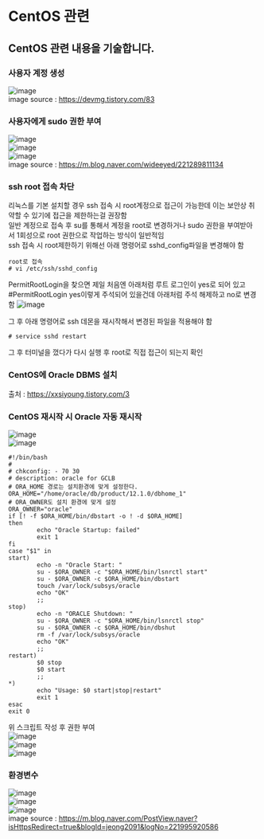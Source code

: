 # CentOS 관련
## CentOS 관련 내용을 기술합니다.
### 사용자 계정 생성
![image](https://user-images.githubusercontent.com/44331989/137235764-d847fbd8-c41e-47f2-84ad-bf27d62598d4.png) <br>
image source : https://devmg.tistory.com/83 <br>

### 사용자에게 sudo 권한 부여
![image](https://user-images.githubusercontent.com/44331989/137234868-8989c8f9-8b3d-416c-b55c-8e53985d83ec.png) <br>
![image](https://user-images.githubusercontent.com/44331989/137234911-29459954-3051-46f2-90ec-a2f0b49dfa76.png) <br>
![image](https://user-images.githubusercontent.com/44331989/137234944-2a4d0ebf-48fc-46d2-a171-eb7c8956262e.png) <br>
image source : https://m.blog.naver.com/wideeyed/221289811134 <br>

### ssh root 접속 차단
리눅스를 기본 설치할 경우 ssh 접속 시 root계정으로 접근이 가능한데 이는 보안상 취약할 수 있기에 접근을 제한하는걸 권장함 <br>
일반 계정으로 접속 후 su를 통해서 계정을 root로 변경하거나 sudo 권한을 부여받아서 1회성으로 root 권한으로 작업하는 방식이 일반적임 <br>
ssh 접속 시 root제한하기 위해선 아래 명령어로 sshd_config파일을 변경해야 함 <br>
~~~
root로 접속
# vi /etc/ssh/sshd_config
~~~
PermitRootLogin을 찾으면 제일 처음엔 아래처럼 루트 로그인이 yes로 되어 있고
#PermitRootLogin yes이렇게 주석되어 있을건데 아래처럼 주석 해제하고 no로 변경 함
![image](https://user-images.githubusercontent.com/44331989/137238111-b31c551e-88f1-4d9a-871e-5f9c2eb1b9a8.png) <br>

그 후 아래 명령어로 ssh 데몬을 재시작해서 변경된 파일을 적용해야 함 <br>
~~~
# service sshd restart
~~~
그 후 터미널을 껐다가 다시 실행 후 root로 직접 접근이 되는지 확인 <br>

### CentOS에 Oracle DBMS 설치
출처 : https://xxsiyoung.tistory.com/3 <br>

### CentOS 재시작 시 Oracle 자동 재시작
![image](https://user-images.githubusercontent.com/44331989/137681872-fcfd71bc-8ce4-4647-a845-802521305cc0.png) <br>
![image](https://user-images.githubusercontent.com/44331989/137681901-65004164-0ba3-464e-b669-91ae32eb56c4.png) <br>
~~~
#!/bin/bash
#
# chkconfig: - 70 30
# description: oracle for GCLB
# ORA_HOME 경로는 설치환경에 맞게 설정한다.
ORA_HOME="/home/oracle/db/product/12.1.0/dbhome_1"
# ORA_OWNER도 설치 환경에 맞게 설정
ORA_OWNER="oracle"
if [! -f $ORA_HOME/bin/dbstart -o ! -d $ORA_HOME]
then
        echo "Oracle Startup: failed"
        exit 1
fi
case "$1" in
start)
        echo -n "Oracle Start: "
        su - $ORA_OWNER -c "$ORA_HOME/bin/lsnrctl start"
        su - $ORA_OWNER -c $ORA_HOME/bin/dbstart
        touch /var/lock/subsys/oracle
        echo "OK"
        ;;
stop)
        echo -n "ORACLE Shutdown: "
        su - $ORA_OWNER -c "$ORA_HOME/bin/lsnrctl stop"
        su - $ORA_OWNER -c $ORA_HOME/bin/dbshut
        rm -f /var/lock/subsys/oracle
        echo "OK"
        ;;
restart)
        $0 stop
        $0 start
        ;;
*)
        echo "Usage: $0 start|stop|restart"
        exit 1
esac
exit 0
~~~
위 스크립트 작성 후 권한 부여 <br>
![image](https://user-images.githubusercontent.com/44331989/137682053-121c78bf-7e5c-4d50-9025-49a428dc2095.png) <br> 
![image](https://user-images.githubusercontent.com/44331989/137682088-06824273-586a-43c1-b084-1708da5279ba.png) <br>
![image](https://user-images.githubusercontent.com/44331989/137682119-e49f30b2-2e00-4120-b6fe-93c006003768.png) <br>

### 환경변수
![image](https://user-images.githubusercontent.com/44331989/137296534-f1301cd2-f616-4096-9d73-cc369478afb4.png) <br>
![image](https://user-images.githubusercontent.com/44331989/137296575-22805fc2-09e0-491a-a934-885ab60ea991.png) <br>
![image](https://user-images.githubusercontent.com/44331989/137296604-6634ddb6-a97a-4325-a7f5-c95d5bd97882.png) <br>
image source : https://m.blog.naver.com/PostView.naver?isHttpsRedirect=true&blogId=jeong2091&logNo=221995920586 <br>








